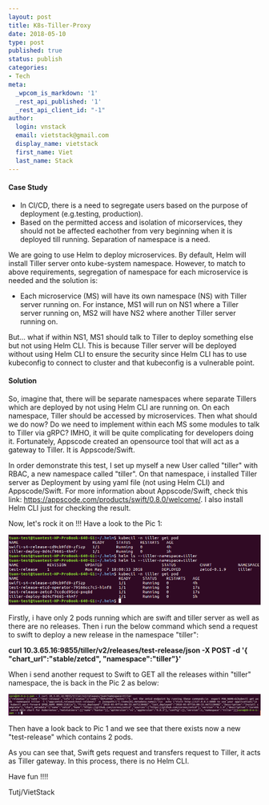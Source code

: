 ```yaml
---
layout: post
title: K8s-Tiller-Proxy
date: 2018-05-10
type: post
published: true
status: publish
categories:
- Tech
meta:
  _wpcom_is_markdown: '1'
  _rest_api_published: '1'
  _rest_api_client_id: "-1"
author:
  login: vnstack
  email: vietstack@gmail.com
  display_name: vietstack
  first_name: Viet
  last_name: Stack
---
```


#### Case Study

- In CI/CD, there is a need to segregate users based on the purpose of deployment (e.g.testing, production).
- Based on the permitted access and isolation of micorservices, they should not be affected eachother from very beginning when it is deployed till running. Separation of namespace is a need.

We are going to use Helm to deploy microservices. By default, Helm will install Tiller server onto kube-system namespace. However, to match to above requirements, segregation of namespace for each microservice is needed and the solution is:

- Each microservice (MS) will have its own namespace (NS) with Tiller server running on. For instance, MS1 will run on NS1 where a Tiller server running on, MS2 will have NS2 where another Tiller server running on.

But... what if within NS1, MS1 should talk to Tiller to deploy something else but not using Helm CLI. This is because Tiller server will be deployed without using Helm CLI to ensure the security since Helm CLI has to use kubeconfig to connect to cluster and that kubeconfig is a vulnerable point. 

#### Solution

So, imagine that, there will be separate namespaces where separate Tillers which are deployed by not using Helm CLI are running on. On each namespace, Tiller should be accessed by microservices. Then what should we do now? Do we need to implement within each MS some modules to talk to Tiller via gRPC? IMHO, it will be quite complicating for developers doing it. Fortunately, Appscode created an opensource tool that will act as a gateway to Tiller. It is Appscode/Swift.

In order demonstrate this test, I set up myself a new User called "tiller" with RBAC, a new namespace called "tiller". On that namespace, i installed Tiller server as Deployment by using yaml file (not using Helm CLI) and Appscode/Swift. For more information about Appscode/Swift, check this link: https://appscode.com/products/swift/0.8.0/welcome/. I also install Helm CLI just for checking the result. 

Now, let's rock it on !!! Have a look to the Pic 1: 

![image1](../pictures/swift_process.png)

Firstly, i have only 2 pods running which are swift and tiller server as well as there are no releases. Then i run the below command which send a request to swift to deploy a new release in the namespace "tiller":

**curl 10.3.65.16:9855/tiller/v2/releases/test-release/json -X POST -d '{ "chart_url":"stable/zetcd", "namespace":"tiller"}'**

When i send another request to Swift to GET all the releases within "tiller" namespace, the is back in the Pic 2 as below:

![image2](../pictures/swift-api.png)

Then have a look back to Pic 1 and we see that there exists now a new "test-release" which contains 2 pods.

As you can see that, Swift gets request and transfers request to Tiller, it acts as Tiller gateway. In this process, there is no Helm CLI.


Have fun !!!! 

Tutj/VietStack
